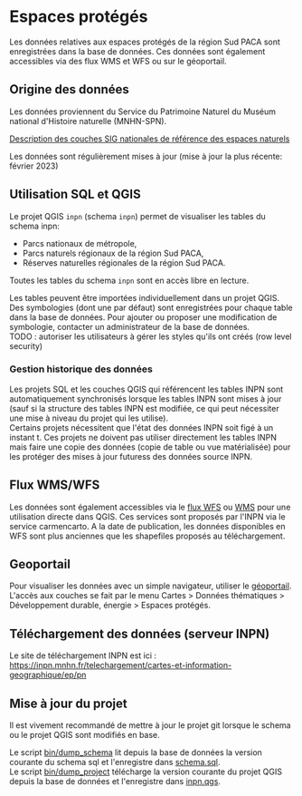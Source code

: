 # Espaces protégés

Les données relatives aux espaces protégés de la région Sud PACA sont enregistrées dans la base de données. Ces données sont également accessibles via des flux WMS et WFS ou sur le géoportail.

## Origine des données

Les données proviennent du Service du Patrimoine Naturel du Muséum national d'Histoire naturelle (MNHN-SPN).

[Description des couches SIG nationales de référence des espaces naturels](https://inpn.mnhn.fr/docs/transfertSIG.pdf)

Les données sont régulièrement mises à jour (mise à jour la plus récente: février 2023)

## Utilisation SQL et QGIS

Le projet QGIS `inpn` (schema `inpn`) permet de visualiser les tables du schema inpn:

- Parcs nationaux de métropole,
- Parcs naturels régionaux de la région Sud PACA,
- Réserves naturelles régionales de la région Sud PACA.

Toutes les tables du schema `inpn` sont en accès libre en lecture.

Les tables peuvent être importées individuellement dans un projet QGIS.  
Des symbologies (dont une par défaut) sont enregistrées pour chaque table dans la base de données. Pour ajouter ou proposer une modification de symbologie, contacter un administrateur de la base de données.  
TODO : autoriser les utilisateurs à gérer les styles qu'ils ont créés (row level security)

### Gestion historique des données

Les projets SQL et les couches QGIS qui référencent les tables INPN sont automatiquement synchronisés lorsque les tables INPN sont mises à jour (sauf si la structure des tables INPN est modifiée, ce qui peut nécessiter une mise à niveau du projet qui les utilise).  
Certains projets nécessitent que l'état des données INPN soit figé à un instant t. Ces projets ne doivent pas utiliser directement les tables INPN mais faire une copie des données (copie de table ou vue matérialisée) pour les protéger des mises à jour futuress des données source INPN.

## Flux WMS/WFS

Les données sont également accessibles via le [flux WFS](QGIS/inpn_wfs.xml) ou [WMS](QGIS/inpn_wms.xml) pour une utilisation directe dans QGIS. Ces services sont proposés par l'INPN via le service carmencarto. A la date de publication, les données disponibles en WFS sont plus anciennes que les shapefiles proposés au téléchargement.

## Geoportail

Pour visualiser les données avec un simple navigateur, utiliser le [géoportail](geoportail.gouv.fr).  
L'accès aux couches se fait par le menu Cartes > Données thématiques > Développement durable, énergie > Espaces protégés.

## Téléchargement des données (serveur INPN)

Le site de téléchargement INPN est ici :
https://inpn.mnhn.fr/telechargement/cartes-et-information-geographique/ep/pn

## Mise à jour du projet

Il est vivement recommandé de mettre à jour le projet git lorsque le schema ou le projet QGIS sont modifiés en base.

Le script [bin/dump_schema](bin/dump_schema) lit depuis la base de données la version courante du schema sql et l'enregistre dans [schema.sql](sql/schema.sql).  
Le script [bin/dump_project](bin/dump_project) télécharge la version courante du projet QGIS depuis la base de données et l'enregistre dans [inpn.qgs](QGIS/inpn.qgs).
